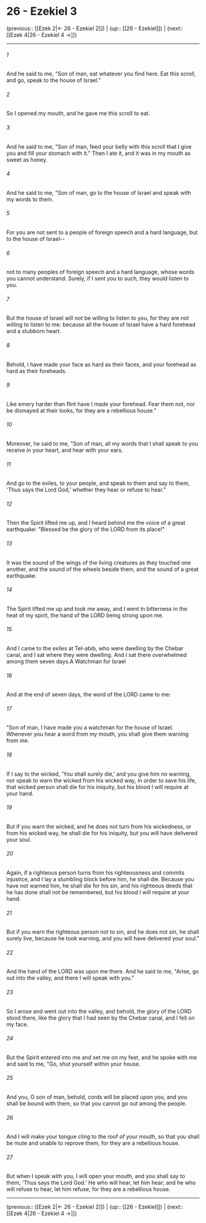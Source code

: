 # 26 - Ezekiel 3

(previous:: [[Ezek 2|← 26 - Ezekiel 2]]) | (up:: [[26 - Ezekiel]]) | (next:: [[Ezek 4|26 - Ezekiel 4 →]])

***


###### 1 
And he said to me, "Son of man, eat whatever you find here. Eat this scroll, and go, speak to the house of Israel." 

###### 2 
So I opened my mouth, and he gave me this scroll to eat. 

###### 3 
And he said to me, "Son of man, feed your belly with this scroll that I give you and fill your stomach with it." Then I ate it, and it was in my mouth as sweet as honey. 

###### 4 
And he said to me, "Son of man, go to the house of Israel and speak with my words to them. 

###### 5 
For you are not sent to a people of foreign speech and a hard language, but to the house of Israel-- 

###### 6 
not to many peoples of foreign speech and a hard language, whose words you cannot understand. Surely, if I sent you to such, they would listen to you. 

###### 7 
But the house of Israel will not be willing to listen to you, for they are not willing to listen to me: because all the house of Israel have a hard forehead and a stubborn heart. 

###### 8 
Behold, I have made your face as hard as their faces, and your forehead as hard as their foreheads. 

###### 9 
Like emery harder than flint have I made your forehead. Fear them not, nor be dismayed at their looks, for they are a rebellious house." 

###### 10 
Moreover, he said to me, "Son of man, all my words that I shall speak to you receive in your heart, and hear with your ears. 

###### 11 
And go to the exiles, to your people, and speak to them and say to them, 'Thus says the Lord God,' whether they hear or refuse to hear." 

###### 12 
Then the Spirit lifted me up, and I heard behind me the voice of a great earthquake: "Blessed be the glory of the LORD from its place!" 

###### 13 
It was the sound of the wings of the living creatures as they touched one another, and the sound of the wheels beside them, and the sound of a great earthquake. 

###### 14 
The Spirit lifted me up and took me away, and I went in bitterness in the heat of my spirit, the hand of the LORD being strong upon me. 

###### 15 
And I came to the exiles at Tel-abib, who were dwelling by the Chebar canal, and I sat where they were dwelling. And I sat there overwhelmed among them seven days.A Watchman for Israel 

###### 16 
And at the end of seven days, the word of the LORD came to me: 

###### 17 
"Son of man, I have made you a watchman for the house of Israel. Whenever you hear a word from my mouth, you shall give them warning from me. 

###### 18 
If I say to the wicked, 'You shall surely die,' and you give him no warning, nor speak to warn the wicked from his wicked way, in order to save his life, that wicked person shall die for his iniquity, but his blood I will require at your hand. 

###### 19 
But if you warn the wicked, and he does not turn from his wickedness, or from his wicked way, he shall die for his iniquity, but you will have delivered your soul. 

###### 20 
Again, if a righteous person turns from his righteousness and commits injustice, and I lay a stumbling block before him, he shall die. Because you have not warned him, he shall die for his sin, and his righteous deeds that he has done shall not be remembered, but his blood I will require at your hand. 

###### 21 
But if you warn the righteous person not to sin, and he does not sin, he shall surely live, because he took warning, and you will have delivered your soul." 

###### 22 
And the hand of the LORD was upon me there. And he said to me, "Arise, go out into the valley, and there I will speak with you." 

###### 23 
So I arose and went out into the valley, and behold, the glory of the LORD stood there, like the glory that I had seen by the Chebar canal, and I fell on my face. 

###### 24 
But the Spirit entered into me and set me on my feet, and he spoke with me and said to me, "Go, shut yourself within your house. 

###### 25 
And you, O son of man, behold, cords will be placed upon you, and you shall be bound with them, so that you cannot go out among the people. 

###### 26 
And I will make your tongue cling to the roof of your mouth, so that you shall be mute and unable to reprove them, for they are a rebellious house. 

###### 27 
But when I speak with you, I will open your mouth, and you shall say to them, 'Thus says the Lord God.' He who will hear, let him hear; and he who will refuse to hear, let him refuse, for they are a rebellious house.

***

(previous:: [[Ezek 2|← 26 - Ezekiel 2]]) | (up:: [[26 - Ezekiel]]) | (next:: [[Ezek 4|26 - Ezekiel 4 →]])
